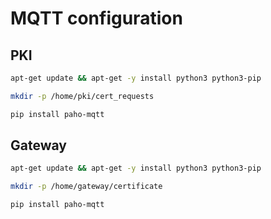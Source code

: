 # MQTT configuration

## PKI

```Bash
apt-get update && apt-get -y install python3 python3-pip
```

```Bash
mkdir -p /home/pki/cert_requests
```

```Bash
pip install paho-mqtt
```

## Gateway

```Bash
apt-get update && apt-get -y install python3 python3-pip
```

```Bash
mkdir -p /home/gateway/certificate
```

```Bash
pip install paho-mqtt
```